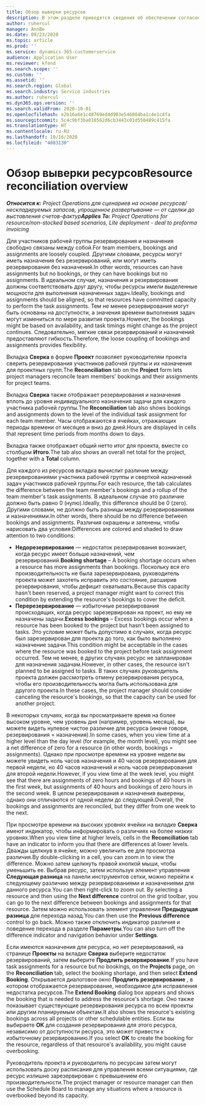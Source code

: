 ```yaml
---
title: Обзор выверки ресурсов
description: В этом разделе приводятся сведения об обеспечении согласования резервирования ресурсов и назначения проектам.
author: ruhercul
manager: AnnBe
ms.date: 09/23/2020
ms.topic: article
ms.prod: ''
ms.service: dynamics-365-customerservice
audience: Application User
ms.reviewer: kfend
ms.search.scope: ''
ms.custom: ''
ms.assetid: ''
ms.search.region: Global
ms.search.industry: Service industries
ms.author: ruhercul
ms.dyn365.ops.version: ''
ms.search.validFrom: 2020-10-01
ms.openlocfilehash: e2b16a6e1c48769ed4d903e546804ba1c4e1c4fa
ms.sourcegitcommit: 5c4c9bf3ba018562d6cb3443c01d550489c415fa
ms.translationtype: HT
ms.contentlocale: ru-RU
ms.lasthandoff: 10/16/2020
ms.locfileid: "4083130"
---
```

# <a name="resource-reconciliation-overview"></a><span data-ttu-id="355d5-103">Обзор выверки ресурсов</span><span class="sxs-lookup"><span data-stu-id="355d5-103">Resource reconciliation overview</span></span>

<span data-ttu-id="355d5-104">_**Относится к:** Project Operations для сценариев на основе ресурсов/нескладируемых запасов, упрощенное развертывание — от сделки до выставления счетов-фактур_</span><span class="sxs-lookup"><span data-stu-id="355d5-104">_**Applies To:** Project Operations for resource/non-stocked based scenarios, Lite deployment - deal to proforma invoicing_</span></span>

<span data-ttu-id="355d5-105">Для участников рабочей группы резервирования и назначения свободно связаны между собой.</span><span class="sxs-lookup"><span data-stu-id="355d5-105">For team members, bookings and assignments are loosely coupled.</span></span> <span data-ttu-id="355d5-106">Другими словами, ресурсы могут иметь назначения без резервирований, или могут иметь резервирования без назначений.</span><span class="sxs-lookup"><span data-stu-id="355d5-106">In other words, resources can have assignments but no bookings, or they can have bookings but no assignments.</span></span> <span data-ttu-id="355d5-107">В идеальном случае, назначения и резервирования должны соответствовать друг другу, чтобы ресурсы имели выделенные мощности для выполнения назначенных задач.</span><span class="sxs-lookup"><span data-stu-id="355d5-107">Ideally, bookings and assignments should be aligned, so that resources have committed capacity to perform the task assignments.</span></span> <span data-ttu-id="355d5-108">Тем не менее резервирования могут быть основаны на доступности, а значения времени выполнения задач могут измениться по мере развития проекта.</span><span class="sxs-lookup"><span data-stu-id="355d5-108">However, the bookings might be based on availability, and task timings might change as the project continues.</span></span> <span data-ttu-id="355d5-109">Следовательно, мягкие связи резервирований и назначений предоставляют гибкость.</span><span class="sxs-lookup"><span data-stu-id="355d5-109">Therefore, the loose coupling of bookings and assignments provides flexibility.</span></span>

<span data-ttu-id="355d5-110">Вкладка **Сверка** в форме **Проект** позволяет руководителям проекта сверить резервирования участников рабочей группы и их назначения для проектных групп.</span><span class="sxs-lookup"><span data-stu-id="355d5-110">The **Reconciliation** tab on the **Project** form lets project managers reconcile team members' bookings and their assignments for project teams.</span></span>

<span data-ttu-id="355d5-111">Вкладка **Сверка** также отображает резервирования и назначения вплоть до уровня индивидуального назначения задачи для каждого участника рабочей группы.</span><span class="sxs-lookup"><span data-stu-id="355d5-111">The **Reconciliation** tab also shows bookings and assignments down to the level of the individual task assignment for each team member.</span></span> <span data-ttu-id="355d5-112">Часы отображаются в ячейках, отражающих периоды времени от месяцев и вниз до дней.</span><span class="sxs-lookup"><span data-stu-id="355d5-112">Hours are displayed in cells that represent time periods from months down to days.</span></span>

<span data-ttu-id="355d5-113">Вкладка также отображает общий нетто итог для проекта, вместе со столбцом **Итого**.</span><span class="sxs-lookup"><span data-stu-id="355d5-113">The tab also shows an overall net total for the project, together with a **Total** column.</span></span>

<span data-ttu-id="355d5-114">Для каждого из ресурсов вкладка вычислит различие между резервированиями участника рабочей группы и сверткой назначений задач участников рабочей группы.</span><span class="sxs-lookup"><span data-stu-id="355d5-114">For each resource, the tab calculates the difference between the team member's bookings and a rollup of the team member's task assignments.</span></span> <span data-ttu-id="355d5-115">В идеальном случае это различие должно быть равно 0 (нулю).</span><span class="sxs-lookup"><span data-stu-id="355d5-115">Ideally, this difference should be 0 (zero).</span></span> <span data-ttu-id="355d5-116">Другими словами, не должно быть разницы между резервированиями и назначениями.</span><span class="sxs-lookup"><span data-stu-id="355d5-116">In other words, there should be no difference between bookings and assignments.</span></span> <span data-ttu-id="355d5-117">Различия окрашены и затенены, чтобы нарисовать два условия:</span><span class="sxs-lookup"><span data-stu-id="355d5-117">Differences are colored and shaded to draw attention to two conditions:</span></span>

- <span data-ttu-id="355d5-118">**Недорезервирование** — недостаток резервирования возникает, когда ресурс имеет больше назначений, чем резервирований.</span><span class="sxs-lookup"><span data-stu-id="355d5-118">**Booking shortage** – A booking shortage occurs when a resource has more assignments than bookings.</span></span> <span data-ttu-id="355d5-119">Поскольку вся его производительность не была зарезервирована, руководитель проекта может захотеть исправить это состояние, расширив резервирования, чтобы дефицит охватывать.</span><span class="sxs-lookup"><span data-stu-id="355d5-119">Because this capacity hasn't been reserved, a project manager might want to correct this condition by extending the resource's bookings to cover the deficit.</span></span>
- <span data-ttu-id="355d5-120">**Перерезервирование** — избыточные резервирования происходящих, когда ресурс зарезервирован на проект, но ему не назначены задачи.</span><span class="sxs-lookup"><span data-stu-id="355d5-120">**Excess bookings** – Excess bookings occur when a resource has been booked to the project but hasn't been assigned to tasks.</span></span> <span data-ttu-id="355d5-121">Это условие может быть допустимо в случаях, когда ресурс был зарезервирован для проекта до того, как было выполнено назначение задачи.</span><span class="sxs-lookup"><span data-stu-id="355d5-121">This condition might be acceptable in the cases where the resource was booked to the project before task assignment occurred.</span></span> <span data-ttu-id="355d5-122">Тем не менее, в других случаях ресурс не запланирован для назначения задачам.</span><span class="sxs-lookup"><span data-stu-id="355d5-122">However, in other cases, the resource isn't planned to be assigned to tasks.</span></span> <span data-ttu-id="355d5-123">В таких случаях руководитель проекта должен рассмотреть отмену резервирования ресурса, чтобы его производительность могла быть использована для другого проекта.</span><span class="sxs-lookup"><span data-stu-id="355d5-123">In these cases, the project manager should consider canceling the resource's bookings, so that the capacity can be used for another project.</span></span>

<span data-ttu-id="355d5-124">В некоторых случаях, когда вы просматриваете время на более высоком уровне, чем уровень дня (например, уровень месяца), вы можете видеть нулевое чистое различие для ресурса (иначе говоря, резервирования = назначения).</span><span class="sxs-lookup"><span data-stu-id="355d5-124">In some cases, when you view time at a higher level than the day level (for example, the month level), you might see a net difference of zero for a resource (in other words, bookings = assignments).</span></span> <span data-ttu-id="355d5-125">Однако при просмотре времени на уровне недели вы можете увидеть ноль часов назначения и 40 часов резервирования для первой недели, но 40 часов назначений и ноль часов резервирования для второй недели.</span><span class="sxs-lookup"><span data-stu-id="355d5-125">However, if you view time at the week level, you might see that there are assignments of zero hours and bookings of 40 hours in the first week, but assignments of 40 hours and bookings of zero hours in the second week.</span></span> <span data-ttu-id="355d5-126">В целом резервирования и назначения выверены, однако они отличаются от одной недели до следующей.</span><span class="sxs-lookup"><span data-stu-id="355d5-126">Overall, the bookings and assignments are reconciled, but they differ from one week to the next.</span></span>

<span data-ttu-id="355d5-127">При просмотре времени на высоких уровнях ячейки на вкладке **Сверка** имеют индикатор, чтобы информировать о различиях на более низких уровнях.</span><span class="sxs-lookup"><span data-stu-id="355d5-127">When you view time at higher levels, cells in the **Reconciliation** tab have an indicator to inform you that there are differences at lower levels.</span></span> <span data-ttu-id="355d5-128">Дважды щелкнув в ячейке, можно увеличить ее для просмотра различия.</span><span class="sxs-lookup"><span data-stu-id="355d5-128">By double-clicking in a cell, you can zoom in to view the difference.</span></span> <span data-ttu-id="355d5-129">Можно затем щелкнуть правой кнопкой мыши, чтобы уменьшить ее. Выбрав ресурс, затем используя элемент управления **Следующая разница** на панели инструментов сетки, можно перейти к следующему различию между резервированиями и назначениями для данного ресурса.</span><span class="sxs-lookup"><span data-stu-id="355d5-129">You can then right-click to zoom out. By selecting a resource and then using the **Next difference** control on the grid toolbar, you can go to the next difference between bookings and assignments for that resource.</span></span> <span data-ttu-id="355d5-130">Затем можно использовать элемент управления **Предыдущая разница** для перехода назад.</span><span class="sxs-lookup"><span data-stu-id="355d5-130">You can then use the **Previous difference** control to go back.</span></span> <span data-ttu-id="355d5-131">Можно также отключить индикатор различия и поведение перехода в разделе **Параметры**.</span><span class="sxs-lookup"><span data-stu-id="355d5-131">You can also turn off the difference indicator and navigation behavior under **Settings**.</span></span>


<span data-ttu-id="355d5-132">Если имеются назначения для ресурса, но нет резервирований, на странице **Проекты** на вкладке **Сверка** выберите недостаток резервирований, затем выберите **Продлить резервирование**.</span><span class="sxs-lookup"><span data-stu-id="355d5-132">If you have task assignments for a resource but no bookings, on the **Projects** page, on the **Reconciliation** tab, select the booking shortage, and then select **Extend Booking**.</span></span> <span data-ttu-id="355d5-133">Открывается диалоговое окно **Продлить резервирование** , в котором отображается резервирование, необходимое для исправления недостатка ресурсов.</span><span class="sxs-lookup"><span data-stu-id="355d5-133">The **Extend Booking** dialog box appears and shows the booking that is needed to address the resource's shortage.</span></span> <span data-ttu-id="355d5-134">Оно также показывает существующие резервирования ресурса по всем проекты или другим планируемым объектам.</span><span class="sxs-lookup"><span data-stu-id="355d5-134">It also shows the resource's existing bookings across all projects or other schedulable entities.</span></span> <span data-ttu-id="355d5-135">Если вы выбираете **ОК** для создания резервирования для этого ресурса, независимо от доступности ресурса, это может привести к избыточному резервированию.</span><span class="sxs-lookup"><span data-stu-id="355d5-135">If you select **OK** to create the booking for the resource, regardless of that resource's availability, you might cause overbooking.</span></span>

<span data-ttu-id="355d5-136">Руководитель проекта и руководитель по ресурсам затем могут использовать доску расписания для управления всеми ситуациями, где ресурс излишне зарезервирован с превышением его производительности.</span><span class="sxs-lookup"><span data-stu-id="355d5-136">The project manager or resource manager can then use the Schedule Board to manage any situations where a resource is overbooked beyond its capacity.</span></span>

